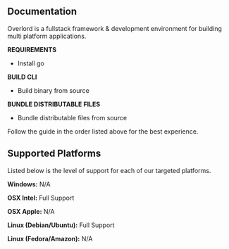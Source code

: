 ## Documentation
Overlord is a fullstack framework & development environment for building multi platform applications.

**REQUIREMENTS**
- Install go

**BUILD CLI**
- Build binary from source

**BUNDLE DISTRIBUTABLE FILES**
- Bundle distributable files from source

Follow the guide in the order listed above for the best experience.

## Supported Platforms
Listed below is the level of support for each of our targeted platforms.

**Windows:** N/A

**OSX Intel:** Full Support

**OSX Apple:** N/A

**Linux (Debian/Ubuntu):** Full Support

**Linux (Fedora/Amazon):** N/A
